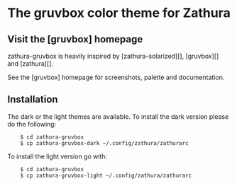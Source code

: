 The gruvbox color theme for Zathura
=============================

Visit the [gruvbox] homepage
------------------------------

zathura-gruvbox is heavily inspired by [zathura-solarized][], [gruvbox][] and [zathura][].


See the [gruvbox] homepage for screenshots, palette and documentation.


Installation
------------
The dark or the light themes are available. To install the dark version please do the following:

        $ cd zathura-gruvbox
        $ cp zathura-gruvbox-dark ~/.config/zathura/zathurarc

To install the light version go with:

        $ cd zathura-gruvbox
        $ cp zathura-gruvbox-light ~/.config/zathura/zathurarc

